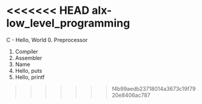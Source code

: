 <<<<<<< HEAD
alx-low_level_programming
=======
C - Hello, World
0. Preprocessor
1. Compiler
2. Assembler
3. Name
4. Hello, puts
5. Hello, printf
>>>>>>> f4b99aedb23718014a3673c19f7920e8406ac787
